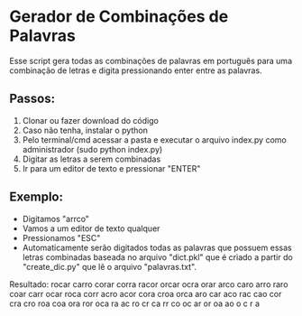 # Gerador de Combinações de Palavras

Esse script gera todas as combinações de palavras em português para uma combinação de letras e digita pressionando enter entre as palavras.

## Passos:

1. Clonar ou fazer download do código
2. Caso não tenha, instalar o python
3. Pelo terminal/cmd acessar a pasta e executar o arquivo index.py como administrador (sudo python index.py)
4. Digitar as letras a serem combinadas
5. Ir para um editor de texto e pressionar "ENTER"


## Exemplo:

- Digitamos "arrco"
- Vamos a um editor de texto qualquer
- Pressionamos "ESC"
- Automaticamente serão digitados todas as palavras que possuem essas letras combinadas baseada no arquivo "dict.pkl" que é criado a partir do "create_dic.py" que lê o arquivo "palavras.txt".

Resultado:
rocar
carro
corar
corra
racor
orcar
ocra
orar
arco
caro
arro
raro
coar
carr
ocar
roca
corr
acro
acor
cora
croa
orca
aro
car
aco
rac
cao
cor
cra
cro
roa
coa
ora
ror
oca
ra
ac
ro
cr
ca
rr
co
oc
ar
or
oa
ao
o
c
r
a

